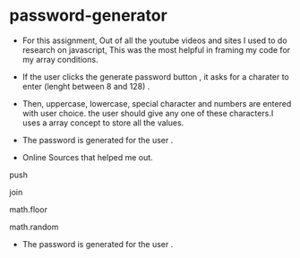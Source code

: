 # password-generator
* For this assignment, Out of all the youtube videos and sites I used to do research on javascript, This was the most helpful in framing my code for my array conditions.

* If the user clicks the generate password button , it asks for a charater to enter (lenght between 8 and 128) .

* Then, uppercase, lowercase, special character and numbers are entered with user choice. the user should give any one of these characters.I uses a array concept to store all the values.

* The password is generated for the user .

* Online Sources that helped me out.

push

join

math.floor

math.random

* The password is generated for the user .
